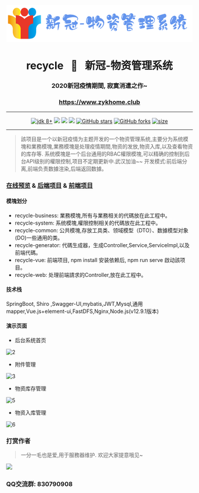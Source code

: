 <p align="center"><img src="./document/images/logo.png" height="100" alt="logo"/></p>
<h1 align="center"> recycle &nbsp; 🚀 &nbsp; 新冠-物资管理系统  </h1>
<h3 align="center">2020新冠疫情期間, 寂寞消遣之作~</h3>
<h3 align="center"><a href="https://www.zykhome.club" target="_blank">https://www.zykhome.club</a></h3>


---

<p align="center">
    <a href="https://www.oracle.com/technetwork/java/javase/downloads/index.html"><img src="https://img.shields.io/badge/JDK-8+-green.svg" alt="jdk 8+"></a>
    <a href="#"><img src="https://img.shields.io/badge/license-Apache%202.0-blue.svg?longCache=true&style=flat-square"></a>
    <a href="#"><img src="https://img.shields.io/badge/springboot-2.2.1-yellow.svg?style=flat-square"></a>
    <a href="#"><img src="https://img.shields.io/badge/shiro-1.4.2-orange.svg?longCache=true&style=flat-square"></a>
    <a href="https://github.com/zykzhangyukang/recycle"><img src="https://img.shields.io/github/stars/zykzhangyukang/recycle?style=social" alt="GitHub stars"></a>
    <a href="https://github.com/zykzhangyukang/recycle"><img src="https://img.shields.io/github/forks/zykzhangyukang/recycle?style=social" alt="GitHub forks"></a>
    <a href="https://github.com/zykzhangyukang/recycle"><img src="https://img.shields.io/github/repo-size/zykzhangyukang/recycle" alt="size"></a>
</p>


---

>該项目是一个以新冠疫情为主题开发的一个物资管理系统,主要分为系统模塊和業務模塊,業務模塊是处理疫情期間,物资的发放,物资入库,以及查看物资的库存等.
系统模塊是一个后台通用的RBAC權限模塊,可以精确的控制到后台API级别的權限控制,项目不定期更新中.武汉加油~~
开发模式:前后端分离,前端负责数據渲染,后端返回数據。


### [在线预览](https://www.zykhome.club/#/login "在线预览") & [后端项目](https://github.com/zykzhangyukang/recycle "后端项目") & [前端项目](https://github.com/zykzhangyukang/recycle-vue "前端项目")

#### 模塊划分

- recycle-business: 業務模塊,所有与業務相关的代碼放在此工程中。
- recycle-system: 系统模塊,權限控制相关的代碼放在此工程中。
- recycle-common: 公共模塊,存放工具类、领域模型（DTO）、数據模型对象(DO)一些通用的类。
- recycle-generator: 代碼生成器，生成Controller,Service,ServiceImpl,以及前端代碼。
- recycle-vue: 前端项目, npm install 安装依赖后, npm run serve  啟动該项目。
- recycle-web: 处理前端請求的Controller,放在此工程中。

#### 技术栈

SpringBoot, Shiro ,Swagger-UI,mybatis,JWT,Mysql,通用mapper,Vue.js+element-ui,FastDFS,Nginx,Node.js(v12.9.1版本)

#### 演示页面


- 后台系统首页

![2](https://www.zykhome.club/group1/M00/00/13/rBofMmAT9W2AfurCAAbpCxg4Ryw771.PNG)


- 附件管理

![3](https://www.zykhome.club/group1/M00/00/13/rBofMmAT9Z-AAZx3AAmL5u2dO1U985.PNG)

- 物资库存管理

![5](https://www.zykhome.club/group1/M00/00/13/rBofMmAT9TSAELlUAAM8r-W_KnQ759.PNG)

- 物资入库管理

![6](https://coderman-blog.oss-cn-beijing.aliyuncs.com/6_1588596788146.PNG)

### 打赏作者

> 一分一毛也是爱,用于服務器维护. 欢迎大家提意哦见~


![](http://myforum.oss-cn-beijing.aliyuncs.com/postImages/15906789481049ab74aee-3679-4de1-b252-d9fbdda90a08pay.PNG?Expires=1685286948&OSSAccessKeyId=LTAI4FsV5R1tnt8W8kqFqBYh&Signature=yvXZZiVP1pYWeIMkKBILRcHWkHg%3D)


### QQ交流群: 830790908


